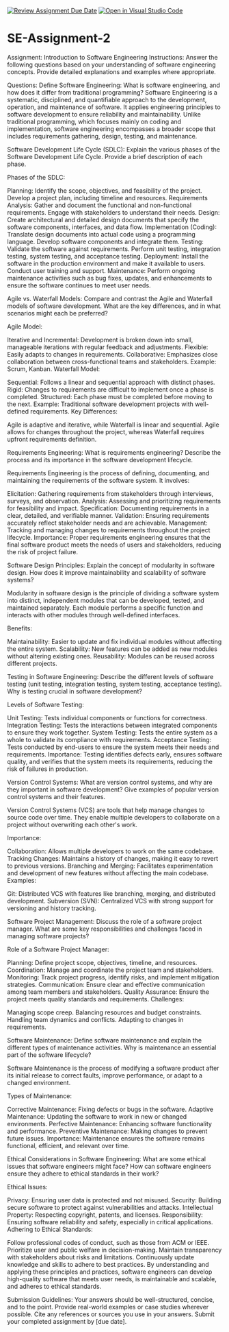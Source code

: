 [![Review Assignment Due Date](https://classroom.github.com/assets/deadline-readme-button-24ddc0f5d75046c5622901739e7c5dd533143b0c8e959d652212380cedb1ea36.svg)](https://classroom.github.com/a/-ucQIGTc)
[![Open in Visual Studio Code](https://classroom.github.com/assets/open-in-vscode-718a45dd9cf7e7f842a935f5ebbe5719a5e09af4491e668f4dbf3b35d5cca122.svg)](https://classroom.github.com/online_ide?assignment_repo_id=15207571&assignment_repo_type=AssignmentRepo)
# SE-Assignment-2
Assignment: Introduction to Software Engineering
Instructions:
Answer the following questions based on your understanding of software engineering concepts. Provide detailed explanations and examples where appropriate.

Questions:
Define Software Engineering:
What is software engineering, and how does it differ from traditional programming?
Software Engineering is a systematic, disciplined, and quantifiable approach to the development, operation, and maintenance of software. It applies engineering principles to software development to ensure reliability and maintainability. Unlike traditional programming, which focuses mainly on coding and implementation, software engineering encompasses a broader scope that includes requirements gathering, design, testing, and maintenance.

Software Development Life Cycle (SDLC):
Explain the various phases of the Software Development Life Cycle. Provide a brief description of each phase.

Phases of the SDLC:

Planning: Identify the scope, objectives, and feasibility of the project. Develop a project plan, including timeline and resources.
Requirements Analysis: Gather and document the functional and non-functional requirements. Engage with stakeholders to understand their needs.
Design: Create architectural and detailed design documents that specify the software components, interfaces, and data flow.
Implementation (Coding): Translate design documents into actual code using a programming language. Develop software components and integrate them.
Testing: Validate the software against requirements. Perform unit testing, integration testing, system testing, and acceptance testing.
Deployment: Install the software in the production environment and make it available to users. Conduct user training and support.
Maintenance: Perform ongoing maintenance activities such as bug fixes, updates, and enhancements to ensure the software continues to meet user needs.


Agile vs. Waterfall Models:
Compare and contrast the Agile and Waterfall models of software development. What are the key differences, and in what scenarios might each be preferred?

Agile Model:

Iterative and Incremental: Development is broken down into small, manageable iterations with regular feedback and adjustments.
Flexible: Easily adapts to changes in requirements.
Collaborative: Emphasizes close collaboration between cross-functional teams and stakeholders.
Example: Scrum, Kanban.
Waterfall Model:

Sequential: Follows a linear and sequential approach with distinct phases.
Rigid: Changes to requirements are difficult to implement once a phase is completed.
Structured: Each phase must be completed before moving to the next.
Example: Traditional software development projects with well-defined requirements.
Key Differences:

Agile is adaptive and iterative, while Waterfall is linear and sequential.
Agile allows for changes throughout the project, whereas Waterfall requires upfront requirements definition.

Requirements Engineering:
What is requirements engineering? Describe the process and its importance in the software development lifecycle.

Requirements Engineering is the process of defining, documenting, and maintaining the requirements of the software system. It involves:

Elicitation: Gathering requirements from stakeholders through interviews, surveys, and observation.
Analysis: Assessing and prioritizing requirements for feasibility and impact.
Specification: Documenting requirements in a clear, detailed, and verifiable manner.
Validation: Ensuring requirements accurately reflect stakeholder needs and are achievable.
Management: Tracking and managing changes to requirements throughout the project lifecycle.
Importance: Proper requirements engineering ensures that the final software product meets the needs of users and stakeholders, reducing the risk of project failure.

Software Design Principles:
Explain the concept of modularity in software design. How does it improve maintainability and scalability of software systems?

Modularity in software design is the principle of dividing a software system into distinct, independent modules that can be developed, tested, and maintained separately. Each module performs a specific function and interacts with other modules through well-defined interfaces.

Benefits:

Maintainability: Easier to update and fix individual modules without affecting the entire system.
Scalability: New features can be added as new modules without altering existing ones.
Reusability: Modules can be reused across different projects.

Testing in Software Engineering:
Describe the different levels of software testing (unit testing, integration testing, system testing, acceptance testing). Why is testing crucial in software development?

Levels of Software Testing:

Unit Testing: Tests individual components or functions for correctness.
Integration Testing: Tests the interactions between integrated components to ensure they work together.
System Testing: Tests the entire system as a whole to validate its compliance with requirements.
Acceptance Testing: Tests conducted by end-users to ensure the system meets their needs and requirements.
Importance: Testing identifies defects early, ensures software quality, and verifies that the system meets its requirements, reducing the risk of failures in production.

Version Control Systems:
What are version control systems, and why are they important in software development? Give examples of popular version control systems and their features.

Version Control Systems (VCS) are tools that help manage changes to source code over time. They enable multiple developers to collaborate on a project without overwriting each other's work.

Importance:

Collaboration: Allows multiple developers to work on the same codebase.
Tracking Changes: Maintains a history of changes, making it easy to revert to previous versions.
Branching and Merging: Facilitates experimentation and development of new features without affecting the main codebase.
Examples:

Git: Distributed VCS with features like branching, merging, and distributed development.
Subversion (SVN): Centralized VCS with strong support for versioning and history tracking.

Software Project Management:
Discuss the role of a software project manager. What are some key responsibilities and challenges faced in managing software projects?

Role of a Software Project Manager:

Planning: Define project scope, objectives, timeline, and resources.
Coordination: Manage and coordinate the project team and stakeholders.
Monitoring: Track project progress, identify risks, and implement mitigation strategies.
Communication: Ensure clear and effective communication among team members and stakeholders.
Quality Assurance: Ensure the project meets quality standards and requirements.
Challenges:

Managing scope creep.
Balancing resources and budget constraints.
Handling team dynamics and conflicts.
Adapting to changes in requirements.

Software Maintenance:
Define software maintenance and explain the different types of maintenance activities. Why is maintenance an essential part of the software lifecycle?

Software Maintenance is the process of modifying a software product after its initial release to correct faults, improve performance, or adapt to a changed environment.

Types of Maintenance:

Corrective Maintenance: Fixing defects or bugs in the software.
Adaptive Maintenance: Updating the software to work in new or changed environments.
Perfective Maintenance: Enhancing software functionality and performance.
Preventive Maintenance: Making changes to prevent future issues.
Importance: Maintenance ensures the software remains functional, efficient, and relevant over time.

Ethical Considerations in Software Engineering:
What are some ethical issues that software engineers might face? How can software engineers ensure they adhere to ethical standards in their work?

Ethical Issues:

Privacy: Ensuring user data is protected and not misused.
Security: Building secure software to protect against vulnerabilities and attacks.
Intellectual Property: Respecting copyright, patents, and licenses.
Responsibility: Ensuring software reliability and safety, especially in critical applications.
Adhering to Ethical Standards:

Follow professional codes of conduct, such as those from ACM or IEEE.
Prioritize user and public welfare in decision-making.
Maintain transparency with stakeholders about risks and limitations.
Continuously update knowledge and skills to adhere to best practices.
By understanding and applying these principles and practices, software engineers can develop high-quality software that meets user needs, is maintainable and scalable, and adheres to ethical standards.



Submission Guidelines:
Your answers should be well-structured, concise, and to the point.
Provide real-world examples or case studies wherever possible.
Cite any references or sources you use in your answers.
Submit your completed assignment by [due date].
